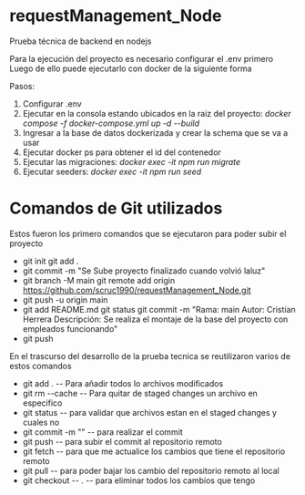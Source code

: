 # requestManagement_Node

Prueba técnica de backend en nodejs

Para la ejecución del proyecto es necesario configurar el .env primero
Luego de ello puede ejecutarlo con docker de la siguiente forma

Pasos:
1. Configurar .env
2. Ejecutar en la consola estando ubicados en la raiz del proyecto: *docker compose -f docker-compose.yml up -d --build*
3. Ingresar a la base de datos dockerizada y crear la schema que se va a usar
4. Ejecutar docker ps para obtener el id del contenedor
5. Ejecutar las migraciones: *docker exec -it <id contenedor> npm run migrate*
6. Ejecutar seeders: *docker exec -it <id contenedor> npm run seed*


# Comandos de Git utilizados

Estos fueron los primero comandos que se ejecutaron para poder subir el proyecto

  
 - git init git add .
 - git commit -m "Se Sube proyecto finalizado cuando volvió laluz"
 - git branch -M main git remote add origin https://github.com/scruc1990/requestManagement_Node.git
 - git push -u origin main
 - git add README.md git status git commit -m "Rama: main Autor: Cristian Herrera Descripción: Se realiza el montaje de la base del proyecto con empleados funcionando"
 - git push

En el trascurso del desarrollo de la prueba tecnica se reutilizaron varios de estos comandos

  
 - git add .                                      -- Para añadir todos lo archivos modificados
 - git rm --cache <nombre archivo>                -- Para quitar de staged changes un archivo en especifico
 - git status                                     -- para validar que archivos estan en el staged changes y cuales no
 - git commit -m "<texto del commit>"             -- para realizar el commit
 - git push                                       -- para subir el commit al repositorio remoto
 - git fetch                                      -- para que me actualice los cambios que tiene el repositorio remoto
 - git pull                                       -- para poder bajar los cambio del repositorio remoto al local
 - git checkout -- .                              -- para eliminar todos los cambios que tengo
